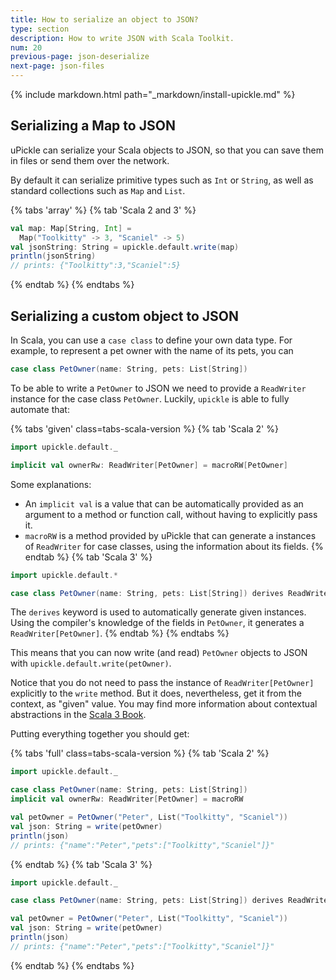 ```yaml
---
title: How to serialize an object to JSON?
type: section
description: How to write JSON with Scala Toolkit.
num: 20
previous-page: json-deserialize
next-page: json-files
---
```


{% include markdown.html path="_markdown/install-upickle.md" %}

## Serializing a Map to JSON

uPickle can serialize your Scala objects to JSON, so that you can save them in files or send them over the network.

By default it can serialize primitive types such as `Int` or `String`, as well as standard collections such as `Map` and `List`.

{% tabs 'array' %}
{% tab 'Scala 2 and 3' %}
```scala mdoc
val map: Map[String, Int] =
  Map("Toolkitty" -> 3, "Scaniel" -> 5)
val jsonString: String = upickle.default.write(map)
println(jsonString)
// prints: {"Toolkitty":3,"Scaniel":5}
```
{% endtab %}
{% endtabs %}

## Serializing a custom object to JSON

In Scala, you can use a `case class` to define your own data type.
For example, to represent a pet owner with the name of its pets, you can
```scala mdoc:reset
case class PetOwner(name: String, pets: List[String])
```

To be able to write a `PetOwner` to JSON we need to provide a `ReadWriter` instance for the case class `PetOwner`.
Luckily, `upickle` is able to fully automate that:

{% tabs 'given' class=tabs-scala-version %}
{% tab 'Scala 2' %}
```scala mdoc
import upickle.default._

implicit val ownerRw: ReadWriter[PetOwner] = macroRW[PetOwner]
```
Some explanations:
- An `implicit val` is a value that can be automatically provided as an argument to a method or function call, without having to explicitly pass it.
- `macroRW` is a method provided by uPickle that can generate a instances of `ReadWriter` for case classes, using the information about its fields.
{% endtab %}
{% tab 'Scala 3' %}
```scala
import upickle.default.*

case class PetOwner(name: String, pets: List[String]) derives ReadWriter
```
The `derives` keyword is used to automatically generate given instances.
Using the compiler's knowledge of the fields in `PetOwner`, it generates a `ReadWriter[PetOwner]`.
{% endtab %}
{% endtabs %}

This means that you can now write (and read) `PetOwner` objects to JSON with `upickle.default.write(petOwner)`.

Notice that you do not need to pass the instance of `ReadWriter[PetOwner]` explicitly to the `write` method. But it does, nevertheless, get it from the context, as "given" value. You may find more information about contextual abstractions in the [Scala 3 Book](https://docs.scala-lang.org/scala3/book/ca-contextual-abstractions-intro.html).

Putting everything together you should get:

{% tabs 'full' class=tabs-scala-version %}
{% tab 'Scala 2' %}
```scala
import upickle.default._

case class PetOwner(name: String, pets: List[String])
implicit val ownerRw: ReadWriter[PetOwner] = macroRW

val petOwner = PetOwner("Peter", List("Toolkitty", "Scaniel"))
val json: String = write(petOwner)
println(json)
// prints: {"name":"Peter","pets":["Toolkitty","Scaniel"]}"
```
{% endtab %}
{% tab 'Scala 3' %}
```scala
import upickle.default._

case class PetOwner(name: String, pets: List[String]) derives ReadWriter

val petOwner = PetOwner("Peter", List("Toolkitty", "Scaniel"))
val json: String = write(petOwner)
println(json)
// prints: {"name":"Peter","pets":["Toolkitty","Scaniel"]}"
```
{% endtab %}
{% endtabs %}

